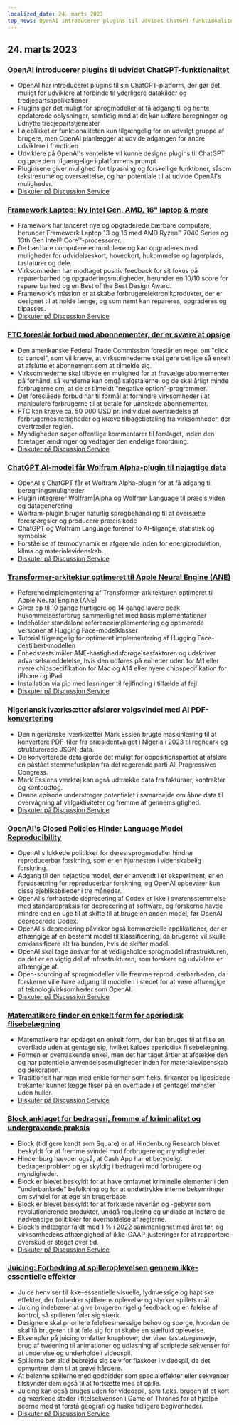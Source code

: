 ```yaml
---
localized_date: 24. marts 2023
top_news: OpenAI introducerer plugins til udvidet ChatGPT-funktionalitet
---
```


## 24. marts 2023

### [OpenAI introducerer plugins til udvidet ChatGPT-funktionalitet](https://openai.com/blog/chatgpt-plugins)

- OpenAI har introduceret plugins til sin ChatGPT-platform, der gør det muligt for udviklere at forbinde til yderligere datakilder og tredjepartsapplikationer
- Plugins gør det muligt for sprogmodeller at få adgang til og hente opdaterede oplysninger, samtidig med at de kan udføre beregninger og udnytte tredjepartstjenester
- I øjeblikket er funktionaliteten kun tilgængelig for en udvalgt gruppe af brugere, men OpenAI planlægger at udvide adgangen for andre udviklere i fremtiden
- Udviklere på OpenAI's venteliste vil kunne designe plugins til ChatGPT og gøre dem tilgængelige i platformens prompt
- Pluginsene giver mulighed for tilpasning og forskellige funktioner, såsom tekstresumé og oversættelse, og har potentiale til at udvide OpenAI's muligheder.
- [Diskuter på Discussion Service](http://news.ycombinator.com/item?id=35277677)

### [Framework Laptop: Ny Intel Gen, AMD, 16" laptop & mere](https://frame.work/)

- Framework har lanceret nye og opgraderede bærbare computere, herunder Framework Laptop 13 og 16 med AMD Ryzen™ 7040 Series og 13th Gen Intel® Core™-processorer.
- De bærbare computere er modulære og kan opgraderes med muligheder for udvidelseskort, hovedkort, hukommelse og lagerplads, tastaturer og dele.
- Virksomheden har modtaget positiv feedback for sit fokus på reparerbarhed og opgraderingsmuligheder, herunder en 10/10 score for reparerbarhed og en Best of the Best Design Award.
- Framework's mission er at skabe forbrugerelektronikprodukter, der er designet til at holde længe, og som nemt kan repareres, opgraderes og tilpasses.
- [Diskuter på Discussion Service](http://news.ycombinator.com/item?id=35277660)

### [FTC foreslår forbud mod abonnementer, der er svære at opsige](https://www.theverge.com/2023/3/23/23652373/ftc-click-to-cancel-subscription-service-dark-patterns-ban)

- Den amerikanske Federal Trade Commission foreslår en regel om "click to cancel", som vil kræve, at virksomhederne skal gøre det lige så enkelt at afslutte et abonnement som at tilmelde sig.
- Virksomhederne skal tilbyde en mulighed for at fravælge abonnementer på forhånd, så kunderne kan omgå salgstalerne, og de skal årligt minde forbrugerne om, at de er tilmeldt "negative option"-programmer.
- Det foreslåede forbud har til formål at forhindre virksomheder i at manipulere forbrugerne til at betale for uønskede abonnementer.
- FTC kan kræve ca. 50 000 USD pr. individuel overtrædelse af forbrugernes rettigheder og kræve tilbagebetaling fra virksomheder, der overtræder reglen.
- Myndigheden søger offentlige kommentarer til forslaget, inden den foretager ændringer og vedtager den endelige forordning.
- [Diskuter på Discussion Service](http://news.ycombinator.com/item?id=35274519)

### [ChatGPT AI-model får Wolfram Alpha-plugin til nøjagtige data](https://writings.stephenwolfram.com/2023/03/chatgpt-gets-its-wolfram-superpowers/)

- OpenAI's ChatGPT får et Wolfram Alpha-plugin for at få adgang til beregningsmuligheder
- Plugin integrerer Wolfram|Alpha og Wolfram Language til præcis viden og datagenerering
- Wolfram-plugin bruger naturlig sprogbehandling til at oversætte forespørgsler og producere præcis kode
- ChatGPT og Wolfram Language forener to AI-tilgange, statistisk og symbolsk
- Forståelse af termodynamik er afgørende inden for energiproduktion, klima og materialevidenskab.
- [Diskuter på Discussion Service](http://news.ycombinator.com/item?id=35277925)

### [Transformer-arkitektur optimeret til Apple Neural Engine (ANE)](https://github.com/apple/ml-ane-transformers)

- Referenceimplementering af Transformer-arkitekturen optimeret til Apple Neural Engine (ANE)
- Giver op til 10 gange hurtigere og 14 gange lavere peak-hukommelsesforbrug sammenlignet med basisimplementationer
- Indeholder standalone referenceimplementering og optimerede versioner af Hugging Face-modelklasser
- Tutorial tilgængelig for optimeret implementering af Hugging Face-destilbert-modellen
- Enhedstests måler ANE-hastighedsforøgelsesfaktoren og udskriver advarselsmeddelelse, hvis den udføres på enheder uden for M1 eller nyere chipspecifikation for Mac og A14 eller nyere chipspecifikation for iPhone og iPad
- Installation via pip med løsninger til fejlfinding i tilfælde af fejl
- [Diskuter på Discussion Service](http://news.ycombinator.com/item?id=35282325)

### [Nigeriansk iværksætter afslører valgsvindel med AI PDF-konvertering](https://markessien.com/posts/drama_of_transcription/)

- Den nigerianske iværksætter Mark Essien brugte maskinlæring til at konvertere PDF-filer fra præsidentvalget i Nigeria i 2023 til regneark og strukturerede JSON-data.
- De konverterede data gjorde det muligt for oppositionspartiet at afsløre en påstået stemmefuskplan fra det regerende parti All Progressives Congress.
- Mark Essiens værktøj kan også udtrække data fra fakturaer, kontrakter og kontoudtog.
- Denne episode understreger potentialet i samarbejde om åbne data til overvågning af valgaktiviteter og fremme af gennemsigtighed.
- [Diskuter på Discussion Service](http://news.ycombinator.com/item?id=35272227)

### [OpenAI's Closed Policies Hinder Language Model Reproducibility](https://aisnakeoil.substack.com/p/openais-policies-hinder-reproducible)

- OpenAI's lukkede politikker for deres sprogmodeller hindrer reproducerbar forskning, som er en hjørnesten i videnskabelig forskning.
- Adgang til den nøjagtige model, der er anvendt i et eksperiment, er en forudsætning for reproducerbar forskning, og OpenAI opbevarer kun disse øjebliksbilleder i tre måneder.
- OpenAI's forhastede deprecering af Codex er ikke i overensstemmelse med standardpraksis for deprecering af software, og forskerne havde mindre end en uge til at skifte til at bruge en anden model, før OpenAI deprecerede Codex.
- OpenAI's depreciering påvirker også kommercielle applikationer, der er afhængige af en bestemt model til klassificering, da brugerne vil skulle omklassificere alt fra bunden, hvis de skifter model.
- OpenAI skal tage ansvar for at vedligeholde sprogmodelinfrastrukturen, da det er en vigtig del af infrastrukturen, som forskere og udviklere er afhængige af.
- Open-sourcing af sprogmodeller ville fremme reproducerbarheden, da forskerne ville have adgang til modellen i stedet for at være afhængige af teknologivirksomheder som OpenAI.
- [Diskuter på Discussion Service](http://news.ycombinator.com/item?id=35269304)

### [Matematikere finder en enkelt form for aperiodisk flisebelægning](https://www.newscientist.com/article/2365363-mathematicians-discover-shape-that-can-tile-a-wall-and-never-repeat/)

- Matematikere har opdaget en enkelt form, der kan bruges til at flise en overflade uden at gentage sig, hvilket kaldes aperiodisk flisebelægning.
- Formen er overraskende enkel, men det har taget årtier at afdække den og har potentielle anvendelsesmuligheder inden for materialevidenskab og dekoration.
- Traditionelt har man med enkle former som f.eks. firkanter og ligesidede trekanter kunnet lægge fliser på en overflade i et gentaget mønster uden huller.
- [Diskuter på Discussion Service](http://news.ycombinator.com/item?id=35273707)

### [Block anklaget for bedrageri, fremme af kriminalitet og undergravende praksis](https://hindenburgresearch.com/block/)

- Block (tidligere kendt som Square) er af Hindenburg Research blevet beskyldt for at fremme svindel mod forbrugere og myndigheder.
- Hindenburg hævder også, at Cash App har et betydeligt bedrageriproblem og er skyldig i bedrageri mod forbrugere og myndigheder.
- Block er blevet beskyldt for at have omfavnet kriminelle elementer i den "underbankede" befolkning og for at undertrykke interne bekymringer om svindel for at øge sin brugerbase.
- Block er blevet beskyldt for at forklæde røverlån og -gebyrer som revolutionerende produkter, undgå regulering og undlade at indføre de nødvendige politikker for overholdelse af reglerne.
- Block's indtægter faldt med 1 % i 2022 sammenlignet med året før, og virksomhedens afhængighed af ikke-GAAP-justeringer for at rapportere overskud er steget over tid.
- [Diskuter på Discussion Service](http://news.ycombinator.com/item?id=35273782)

### [Juicing: Forbedring af spilleroplevelsen gennem ikke-essentielle effekter](https://garden.bradwoods.io/notes/design/juice)

- Juice henviser til ikke-essentielle visuelle, lydmæssige og haptiske effekter, der forbedrer spillerens oplevelse og styrker spillets mål.
- Juicing indebærer at give brugeren rigelig feedback og en følelse af kontrol, så spilleren føler sig stærk.
- Designere skal prioritere følelsesmæssige behov og spørge, hvordan de skal få brugeren til at føle sig for at skabe en sjælfuld oplevelse.
- Eksempler på juicing omfatter knaphover, der viser tastaturgenveje, brug af tweening til animationer og udløsning af scriptede sekvenser for at undervise og underholde i videospil.
- Spillerne bør altid bebrejde sig selv for fiaskoer i videospil, da det opmuntrer dem til at prøve hårdere.
- At belønne spillerne med godbidder som specialeffekter eller sekvenser tilskynder dem også til at fortsætte med at spille.
- Juicing kan også bruges uden for videospil, som f.eks. brugen af et kort og mærkede steder i titelsekvensen i Game of Thrones for at hjælpe seerne med at forstå geografi og huske tidligere begivenheder.
- [Diskuter på Discussion Service](http://news.ycombinator.com/item?id=35273139)
